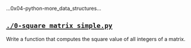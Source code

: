...0x04-python-more_data_structures...  

## [`./0-square_matrix_simple.py`](./0-square_matrix_simple.py)
Write a function that computes the square value of all integers of a matrix.
